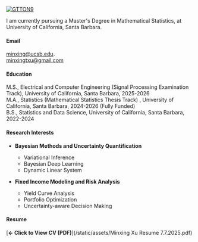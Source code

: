 
[![GTTON9](https://img.shields.io/badge/GTTON9-github-blue?logo=github)](https://github.com/GTTON9)


I am currently pursuing a Master's Degree in Mathematical Statistics, at University of California, Santa Barbara.

#### Email
minxing@ucsb.edu.\
minxingtxu@gmail.com

#### Education
M.S., Electrical and Computer Engineering (Signal Processing Examination Track), University of California, Santa Barbara, 2025-2026\
M.A., Statistics (Mathematical Statistics Thesis Track) , University of California, Santa Barbara, 2024-2026 (Fully Funded)\
B.S., Statistics and Data Science, University of California, Santa Barbara, 2022-2024


#### Research Interests
- **Bayesian Methods and Uncertainty Quantification**  
  - Variational Inference  
  - Bayesian Deep Learning  
  - Dynamic Linear System  

- **Fixed Income Modeling and Risk Analysis**  
  - Yield Curve Analysis  
  - Portfolio Optimization  
  - Uncertainty-aware Decision Making  


    

#### Resume  
[**← Click to View CV (PDF)**](/static/assets/Minxing Xu Resume 7.7.2025.pdf)
